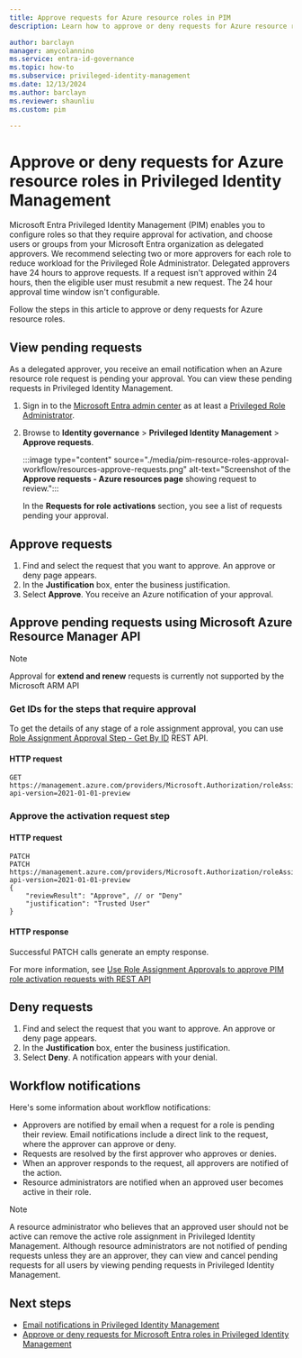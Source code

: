 ```yaml
---
title: Approve requests for Azure resource roles in PIM
description: Learn how to approve or deny requests for Azure resource roles in Privileged Identity Management (PIM).

author: barclayn
manager: amycolannino
ms.service: entra-id-governance
ms.topic: how-to
ms.subservice: privileged-identity-management
ms.date: 12/13/2024
ms.author: barclayn
ms.reviewer: shaunliu
ms.custom: pim

---
```


# Approve or deny requests for Azure resource roles in Privileged Identity Management

Microsoft Entra Privileged Identity Management (PIM) enables you to configure roles so that they require approval for activation, and choose users or groups from your Microsoft Entra organization as delegated approvers. We recommend selecting two or more approvers for each role to reduce workload for the Privileged Role Administrator. Delegated approvers have 24 hours to approve requests. If a request isn't approved within 24 hours, then the eligible user must resubmit a new request. The 24 hour approval time window isn't configurable.

Follow the steps in this article to approve or deny requests for Azure resource roles.


## View pending requests

As a delegated approver, you receive an email notification when an Azure resource role request is pending your approval. You can view these pending requests in Privileged Identity Management.


1. Sign in to the [Microsoft Entra admin center](https://entra.microsoft.com) as at least a [Privileged Role Administrator](~/identity/role-based-access-control/permissions-reference.md#privileged-role-administrator).

1. Browse to **Identity governance** > **Privileged Identity Management** > **Approve requests**.

    :::image type="content" source="./media/pim-resource-roles-approval-workflow/resources-approve-requests.png" alt-text="Screenshot of the **Approve requests - Azure resources page** showing request to review.":::

    In the **Requests for role activations** section, you see a list of requests pending your approval.


## Approve requests

 1. Find and select the request that you want to approve. An approve or deny page appears.     
 2. In the **Justification** box, enter the business justification.
 3. Select **Approve**. You receive an Azure notification of your approval.


## Approve pending requests using Microsoft Azure Resource Manager API

>[!NOTE]
> Approval for **extend and renew** requests is currently not supported by the Microsoft ARM API

### Get IDs for the steps that require approval

To get the details of any stage of a role assignment approval, you can use [Role Assignment Approval Step - Get By ID](/rest/api/authorization/role-assignment-approval-step/get-by-id?tabs=HTTP) REST API.

#### HTTP request

````HTTP
GET https://management.azure.com/providers/Microsoft.Authorization/roleAssignmentApprovals/{approvalId}/stages/{stageId}?api-version=2021-01-01-preview
````


### Approve the activation request step

#### HTTP request

````HTTP
PATCH 
PATCH https://management.azure.com/providers/Microsoft.Authorization/roleAssignmentApprovals/{approvalId}/stages/{stageId}?api-version=2021-01-01-preview 
{ 
    "reviewResult": "Approve", // or "Deny"
    "justification": "Trusted User" 
} 
 ````

#### HTTP response

Successful PATCH calls generate an empty response.

For more information, see [Use Role Assignment Approvals to approve PIM role activation requests with REST API](/rest/api/authorization/privileged-approval-sample)

## Deny requests

 1. Find and select the request that you want to approve. An approve or deny page appears.     
 2. In the **Justification** box, enter the business justification.
 3. Select **Deny**. A notification appears with your denial.

## Workflow notifications

Here's some information about workflow notifications:

- Approvers are notified by email when a request for a role is pending their review. Email notifications include a direct link to the request, where the approver can approve or deny.
- Requests are resolved by the first approver who approves or denies.
- When an approver responds to the request, all approvers are notified of the action.
- Resource administrators are notified when an approved user becomes active in their role.

>[!Note]
>A resource administrator who believes that an approved user should not be active can remove the active role assignment in Privileged Identity Management. Although resource administrators are not notified of pending requests unless they are an approver, they can view and cancel pending requests for all users by viewing pending requests in Privileged Identity Management.

## Next steps

- [Email notifications in Privileged Identity Management](pim-email-notifications.md)
- [Approve or deny requests for Microsoft Entra roles in Privileged Identity Management](./pim-approval-workflow.md)
